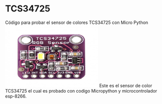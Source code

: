 # TCS34725
Código para probar el sensor de colores TCS34725 con Micro Python
<img src='media/tcs34725-rgb-color-sensor-with-ir-filter-and-white-led.jpg/' width=300 height=200 />
Este es el sensor de color TCS34725 el cual es probado con codigo Micropython y microcontrolador esp-8266.
